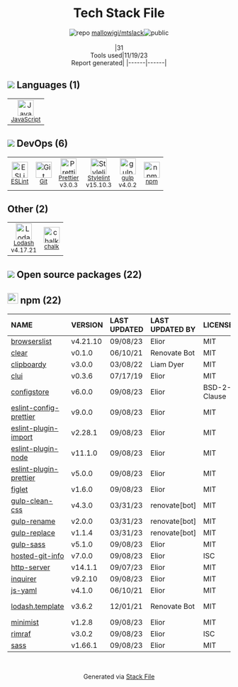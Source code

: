 <!--
--- Readme.md Snippet without images Start ---
## Tech Stack
mallowigi/mtslack is built on the following main stack:
- [gulp](http://gulpjs.com/) – JS Build Tools / JS Task Runners
- [JavaScript](https://developer.mozilla.org/en-US/docs/Web/JavaScript) – Languages
- [Lodash](https://lodash.com) – Javascript Utilities & Libraries
- [ESLint](http://eslint.org/) – Code Review
- [Stylelint](http://stylelint.io/) – Code Review
- [Prettier](https://prettier.io/) – Code Review

Full tech stack [here](/techstack.md)
--- Readme.md Snippet without images End ---

--- Readme.md Snippet with images Start ---
## Tech Stack
mallowigi/mtslack is built on the following main stack:
- <img width='25' height='25' src='https://img.stackshare.io/service/844/iruTC031.png' alt='gulp'/> [gulp](http://gulpjs.com/) – JS Build Tools / JS Task Runners
- <img width='25' height='25' src='https://img.stackshare.io/service/1209/javascript.jpeg' alt='JavaScript'/> [JavaScript](https://developer.mozilla.org/en-US/docs/Web/JavaScript) – Languages
- <img width='25' height='25' src='https://img.stackshare.io/service/2438/lodash.png' alt='Lodash'/> [Lodash](https://lodash.com) – Javascript Utilities & Libraries
- <img width='25' height='25' src='https://img.stackshare.io/service/3337/Q4L7Jncy.jpg' alt='ESLint'/> [ESLint](http://eslint.org/) – Code Review
- <img width='25' height='25' src='https://img.stackshare.io/service/5446/V9JsvPul_400x400.jpg' alt='Stylelint'/> [Stylelint](http://stylelint.io/) – Code Review
- <img width='25' height='25' src='https://img.stackshare.io/service/7035/default_66f265943abed56bcdbfca1c866a4261b1fbb063.jpg' alt='Prettier'/> [Prettier](https://prettier.io/) – Code Review

Full tech stack [here](/techstack.md)
--- Readme.md Snippet with images End ---
-->
<div align="center">

# Tech Stack File
![](https://img.stackshare.io/repo.svg "repo") [mallowigi/mtslack](https://github.com/mallowigi/mtslack)![](https://img.stackshare.io/public_badge.svg "public")
<br/><br/>
|31<br/>Tools used|11/19/23 <br/>Report generated|
|------|------|
</div>

## <img src='https://img.stackshare.io/languages.svg'/> Languages (1)
<table><tr>
  <td align='center'>
  <img width='36' height='36' src='https://img.stackshare.io/service/1209/javascript.jpeg' alt='JavaScript'>
  <br>
  <sub><a href="https://developer.mozilla.org/en-US/docs/Web/JavaScript">JavaScript</a></sub>
  <br>
  <sub></sub>
</td>

</tr>
</table>

## <img src='https://img.stackshare.io/devops.svg'/> DevOps (6)
<table><tr>
  <td align='center'>
  <img width='36' height='36' src='https://img.stackshare.io/service/3337/Q4L7Jncy.jpg' alt='ESLint'>
  <br>
  <sub><a href="http://eslint.org/">ESLint</a></sub>
  <br>
  <sub></sub>
</td>

<td align='center'>
  <img width='36' height='36' src='https://img.stackshare.io/service/1046/git.png' alt='Git'>
  <br>
  <sub><a href="http://git-scm.com/">Git</a></sub>
  <br>
  <sub></sub>
</td>

<td align='center'>
  <img width='36' height='36' src='https://img.stackshare.io/service/7035/default_66f265943abed56bcdbfca1c866a4261b1fbb063.jpg' alt='Prettier'>
  <br>
  <sub><a href="https://prettier.io/">Prettier</a></sub>
  <br>
  <sub>v3.0.3</sub>
</td>

<td align='center'>
  <img width='36' height='36' src='https://img.stackshare.io/service/5446/V9JsvPul_400x400.jpg' alt='Stylelint'>
  <br>
  <sub><a href="http://stylelint.io/">Stylelint</a></sub>
  <br>
  <sub>v15.10.3</sub>
</td>

<td align='center'>
  <img width='36' height='36' src='https://img.stackshare.io/service/844/iruTC031.png' alt='gulp'>
  <br>
  <sub><a href="http://gulpjs.com/">gulp</a></sub>
  <br>
  <sub>v4.0.2</sub>
</td>

<td align='center'>
  <img width='36' height='36' src='https://img.stackshare.io/service/1120/lejvzrnlpb308aftn31u.png' alt='npm'>
  <br>
  <sub><a href="https://www.npmjs.com/">npm</a></sub>
  <br>
  <sub></sub>
</td>

</tr>
</table>

## Other (2)
<table><tr>
  <td align='center'>
  <img width='36' height='36' src='https://img.stackshare.io/service/2438/lodash.png' alt='Lodash'>
  <br>
  <sub><a href="https://lodash.com">Lodash</a></sub>
  <br>
  <sub>v4.17.21</sub>
</td>

<td align='center'>
  <img width='36' height='36' src='https://img.stackshare.io/service/8072/13122722.png' alt='chalk'>
  <br>
  <sub><a href="https://github.com/chalk/chalk">chalk</a></sub>
  <br>
  <sub></sub>
</td>

</tr>
</table>


## <img src='https://img.stackshare.io/group.svg' /> Open source packages (22)</h2>

## <img width='24' height='24' src='https://img.stackshare.io/service/1120/lejvzrnlpb308aftn31u.png'/> npm (22)

|NAME|VERSION|LAST UPDATED|LAST UPDATED BY|LICENSE|VULNERABILITIES|
|:------|:------|:------|:------|:------|:------|
|[browserslist](https://www.npmjs.com/browserslist)|v4.21.10|09/08/23|Elior |MIT|N/A|
|[clear](https://www.npmjs.com/clear)|v0.1.0|06/10/21|Renovate Bot |MIT|N/A|
|[clipboardy](https://www.npmjs.com/clipboardy)|v3.0.0|03/08/22|Liam Dyer |MIT|N/A|
|[clui](https://www.npmjs.com/clui)|v0.3.6|07/17/19|Elior |MIT|N/A|
|[configstore](https://www.npmjs.com/configstore)|v6.0.0|09/08/23|Elior |BSD-2-Clause|N/A|
|[eslint-config-prettier](https://www.npmjs.com/eslint-config-prettier)|v9.0.0|09/08/23|Elior |MIT|N/A|
|[eslint-plugin-import](https://www.npmjs.com/eslint-plugin-import)|v2.28.1|09/08/23|Elior |MIT|N/A|
|[eslint-plugin-node](https://www.npmjs.com/eslint-plugin-node)|v11.1.0|09/08/23|Elior |MIT|N/A|
|[eslint-plugin-prettier](https://www.npmjs.com/eslint-plugin-prettier)|v5.0.0|09/08/23|Elior |MIT|N/A|
|[figlet](https://www.npmjs.com/figlet)|v1.6.0|09/08/23|Elior |MIT|N/A|
|[gulp-clean-css](https://www.npmjs.com/gulp-clean-css)|v4.3.0|03/31/23|renovate[bot] |MIT|N/A|
|[gulp-rename](https://www.npmjs.com/gulp-rename)|v2.0.0|03/31/23|renovate[bot] |MIT|N/A|
|[gulp-replace](https://www.npmjs.com/gulp-replace)|v1.1.4|03/31/23|renovate[bot] |MIT|N/A|
|[gulp-sass](https://www.npmjs.com/gulp-sass)|v5.1.0|09/08/23|Elior |MIT|N/A|
|[hosted-git-info](https://www.npmjs.com/hosted-git-info)|v7.0.0|09/08/23|Elior |ISC|N/A|
|[http-server](https://www.npmjs.com/http-server)|v14.1.1|09/07/23|Elior |MIT|N/A|
|[inquirer](https://www.npmjs.com/inquirer)|v9.2.10|09/08/23|Elior |MIT|N/A|
|[js-yaml](https://www.npmjs.com/js-yaml)|v4.1.0|06/10/21|Elior |MIT|N/A|
|[lodash.template](https://www.npmjs.com/lodash.template)|v3.6.2|12/01/21|Renovate Bot |MIT|[CVE-2019-10744](https://github.com/advisories/GHSA-jf85-cpcp-j695) (Critical)|
|[minimist](https://www.npmjs.com/minimist)|v1.2.8|09/08/23|Elior |MIT|N/A|
|[rimraf](https://www.npmjs.com/rimraf)|v3.0.2|09/08/23|Elior |ISC|N/A|
|[sass](https://www.npmjs.com/sass)|v1.66.1|09/08/23|Elior |MIT|N/A|

<br/>
<div align='center'>

Generated via [Stack File](https://github.com/marketplace/stack-file)
